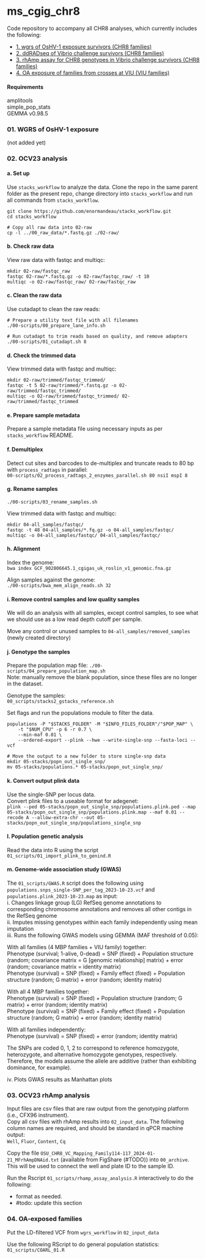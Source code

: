 # ms_cgig_chr8
Code repository to accompany all CHR8 analyses, which currently includes the following:     
- [1. wgrs of OsHV-1 exposure survivors (CHR8 families)](#01-wgrs-of-oshv-1-exposure)    
- [2. ddRADseq of Vibrio challenge survivors (CHR8 families)](#02-ocv23-analysis)      
- [3. rhAmp assay for CHR8 genotypes in Vibrio challenge survivors (CHR8 families)](#03-OCV23-rhAmp-analysis)     
- [4. OA exposure of families from crosses at VIU (VIU families)](#04-OA-exposed-families)      


#### Requirements ####
amplitools      
simple_pop_stats    
GEMMA v0.98.5

### 01. WGRS of OsHV-1 exposure ###
(not added yet)


### 02. OCV23 analysis ###
#### a. Set up ####
Use `stacks_workflow` to analyze the data. Clone the repo in the same parent folder as the present repo, change directory into `stacks_workflow` and run all commands from `stacks_workflow`.       

```
git clone https://github.com/enormandeau/stacks_workflow.git
cd stacks_workflow

# Copy all raw data into 02-raw
cp -l ../00_raw_data/*.fastq.gz ./02-raw/
```

#### b. Check raw data ####
View raw data with fastqc and multiqc:      
```
mkdir 02-raw/fastqc_raw    
fastqc 02-raw/*.fastq.gz -o 02-raw/fastqc_raw/ -t 10   
multiqc -o 02-raw/fastqc_raw/ 02-raw/fastqc_raw   
```

#### c. Clean the raw data ####
Use cutadapt to clean the raw reads:     
```
# Prepare a utility text file with all filenames
./00-scripts/00_prepare_lane_info.sh

# Run cutadapt to trim reads based on quality, and remove adapters
./00-scripts/01_cutadapt.sh 8 
```

#### d. Check the trimmed data ####
View trimmed data with fastqc and multiqc:     
```
mkdir 02-raw/trimmed/fastqc_trimmed/    
fastqc -t 5 02-raw/trimmed/*.fastq.gz -o 02-raw/trimmed/fastqc_trimmed/
multiqc -o 02-raw/trimmed/fastqc_trimmed/ 02-raw/trimmed/fastqc_trimmed       
```

#### e. Prepare sample metadata ####
Prepare a sample metadata file using necessary inputs as per `stacks_workflow` README.       


#### f. Demultiplex ####
Detect cut sites and barcodes to de-multiplex and truncate reads to 80 bp with `process_radtags` in parallel:     
`00-scripts/02_process_radtags_2_enzymes_parallel.sh 80 nsiI mspI 8`    


#### g. Rename samples ####
`./00-scripts/03_rename_samples.sh`      


View trimmed data with fastqc and multiqc:     
```
mkdir 04-all_samples/fastqc/    
fastqc -t 48 04-all_samples/*.fq.gz -o 04-all_samples/fastqc/
multiqc -o 04-all_samples/fastqc/ 04-all_samples/fastqc/       
```

#### h. Alignment ####
Index the genome:      
`bwa index GCF_902806645.1_cgigas_uk_roslin_v1_genomic.fna.gz`               

Align samples against the genome:     
`./00-scripts/bwa_mem_align_reads.sh 32`      


#### i. Remove control samples and low quality samples ####
We will do an analysis with all samples, except control samples, to see what we should use as a low read depth cutoff per sample.    

Move any control or unused samples to `04-all_samples/removed_samples` (newly created directory)

#### j. Genotype the samples ####
Prepare the population map file:
`./00-scripts/04_prepare_population_map.sh`    
Note: manually remove the blank population, since these files are no longer in the dataset.    

Genotype the samples:     
`00_scripts/stacks2_gstacks_reference.sh`     

Set flags and run the populations module to filter the data.     

```
populations -P "$STACKS_FOLDER" -M "$INFO_FILES_FOLDER"/"$POP_MAP" \
    -t "$NUM_CPU" -p 6 -r 0.7 \
    --min-maf 0.01 \
    --ordered-export --plink --hwe --write-single-snp --fasta-loci --vcf

# Move the output to a new folder to store single-snp data
mkdir 05-stacks/popn_out_single_snp/
mv 05-stacks/populations.* 05-stacks/popn_out_single_snp/ 
```

#### k. Convert output plink data ####
Use the single-SNP per locus data.      
Convert plink files to a useable format for adegenet:        
`plink --ped 05-stacks/popn_out_single_snp/populations.plink.ped --map 05-stacks/popn_out_single_snp/populations.plink.map --maf 0.01 --recode A --allow-extra-chr --out 05-stacks/popn_out_single_snp/populations_single_snp`      


#### l. Population genetic analysis ####
Read the data into R using the script `01_scripts/01_import_plink_to_genind.R`           

#### m. Genome-wide association study (GWAS) ####
The `01_scripts/GWAS.R` script does the following using `populations.snps_single-SNP_per_tag_2023-10-23.vcf` and `populations.plink_2023-10-23.map` as input:    
i. Changes linkage group (LG) RefSeq genome annotations to corresponding chromosome annotations and removes all other contigs in the RefSeq genome    
ii. Imputes missing genotypes within each family independently using mean imputation    
iii. Runs the following GWAS models using GEMMA (MAF threshold of 0.05):       

With all families (4 MBP families + VIU family) together:    
Phenotype (survival; 1-alive, 0-dead) = SNP (fixed) + Population structure (random; covariance matrix = G [genomic relationship] matrix) + error (random; covariance matrix = identity matrix)    
Phenotype (survival) = SNP (fixed) + Family effect (fixed) + Population structure (random; G matrix) + error (random; identity matrix)    

With all 4 MBP families together:    
Phenotype (survival) = SNP (fixed) + Population structure (random; G matrix) + error (random; identity matrix)    
Phenotype (survival) = SNP (fixed) + Family effect (fixed) + Population structure (random; G matrix) + error (random; identity matrix)    

With all families independently:    
Phenotype (survival) = SNP (fixed) + error (random; identity matrix)  

The SNPs are coded 0, 1, 2 to correspond to reference homozygote, heterozygote, and alternative homozygote genotypes, respectively. Therefore, the models assume the allele are additive (rather than exhibiting dominance, for example). 

iv. Plots GWAS results as Manhattan plots


### 03. OCV23 rhAmp analysis ###
Input files are csv files that are raw output from the genotyping platform (i.e., CFX96 instrument).     
Copy all csv files with rhAmp results into `02_input_data`. The following column names are required, and should be standard in qPCR machine output:    
`Well`, `Fluor`, `Content`, `Cq`    

Copy the file `OSU_CHR8_VC_Mapping_Family114-117_2024-01-21_MFrhAmpDNAid.txt` (available from FigShare (#TODO)) into `00_archive`. This will be used to connect the well and plate ID to the sample ID.    

Run the Rscript `01_scripts/rhamp_assay_analysis.R` interactively to do the following:    
- format as needed.    
- #todo: update this section


### 04. OA-exposed families ###
Put the LD-filtered VCF from `wgrs_workflow` in `02_input_data`       

Use the following RScript to do general population statistics:     
`01_scripts/COARL_01.R`      



